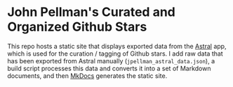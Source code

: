 # John Pellman's Curated and Organized Github Stars

This repo hosts a static site that displays exported data from the [Astral](https://github.com/astralapp/astral) app, which is used for the curation / tagging of Github stars.  I add raw data that has been exported from Astral manually (`jpellman_astral_data.json`), a build script processes this data and converts it into a set of Markdown documents, and then [MkDocs](https://www.mkdocs.org/) generates the static site.    

